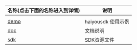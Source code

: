 | 名称(点击下面的名称进入到详情) | 说明                |
| ------------------------------ | ------------------- |
|                                |                     |
| [demo](/ios/haiyouSDK/demo)    | haiyousdk  使用示例 |
| [doc](/ios/haiyouSDK/doc)      | 文档说明            |
| [sdk](/ios/haiyouSDK/sdk)      | SDK资源文件         |

